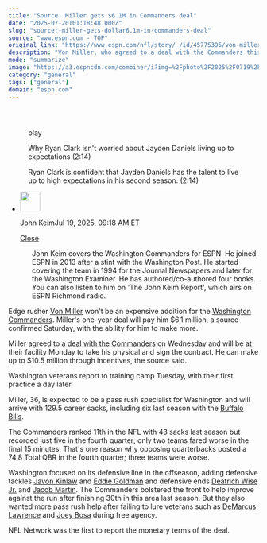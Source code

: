 ```yaml
---
title: "Source: Miller gets $6.1M in Commanders deal"
date: "2025-07-20T01:18:48.000Z"
slug: "source:-miller-gets-dollar6.1m-in-commanders-deal"
source: "www.espn.com - TOP"
original_link: "https://www.espn.com/nfl/story/_/id/45775395/von-miller-earn-105m-1-year-commanders-deal"
description: "Von Miller, who agreed to a deal with the Commanders this week, will earn $6.1 million and can make up to $10.5 million through incentives, a source confirmed to ESPN."
mode: "summarize"
image: "https://a3.espncdn.com/combiner/i?img=%2Fphoto%2F2025%2F0719%2Fr1520946_1296x729_16%2D9.jpg"
category: "general"
tags: ["general"]
domain: "espn.com"
---
```

<div id="readability-page-1" class="page"><section id="article-feed" data-behavior="author_overlay article_header_news_feed_item_meta article_legal_footer"><article data-id="45775395" data-behavior="story_scroll story_progress" data-src="/nfl/story/_/id/45775395/von-miller-earn-105m-1-year-commanders-deal"><div><header></header><figure data-video="watch,640,360,45769048" data-cerebro-id="687a627437ed595fcc61715d" data-title="Why Ryan Clark isn't worried about Jayden Daniels living up to expectations" data-source="espn" data-contributing-partner="wsc"><div><picture><source srcset="https://a.espncdn.com/combiner/i?img=%2Fmedia%2Fmotion%2F2025%2F0718%2Fb2dbba4bd26c4a3584838ab6fde944df710%2Fb2dbba4bd26c4a3584838ab6fde944df710.jpg&amp;w=943&amp;h=530&amp;cquality=80&amp;format=jpg" media="(min-width: 376px)"><source srcset="https://a.espncdn.com/combiner/i?img=%2Fmedia%2Fmotion%2F2025%2F0718%2Fb2dbba4bd26c4a3584838ab6fde944df710%2Fb2dbba4bd26c4a3584838ab6fde944df710.jpg&amp;w=375&amp;cquality=80, https://a.espncdn.com/combiner/i?img=%2Fmedia%2Fmotion%2F2025%2F0718%2Fb2dbba4bd26c4a3584838ab6fde944df710%2Fb2dbba4bd26c4a3584838ab6fde944df710.jpg&amp;w=750&amp;cquality=40&amp;format=jpg 2x" media="(max-width: 375px)"></picture><p><span data-id="45769048">play</span></p></div><figcaption><div><p><span>Why Ryan Clark isn't worried about Jayden Daniels living up to expectations (2:14)</span></p><p>Ryan Clark is confident that Jayden Daniels has the talent to live up to high expectations in his second season. (2:14)</p></div></figcaption></figure><div><div><ul><li><p><img src="https://a.espncdn.com/combiner/i?img=/i/columnists/full/keim_john.png&amp;h=80&amp;w=80&amp;scale=crop" alt="" width="40" height="40"></p><p>John Keim<span>Jul 19, 2025, 09:18 AM ET</span></p><div><p><a href="#">Close</a></p><ul>John Keim covers the Washington Commanders for ESPN. He joined ESPN in 2013 after a stint with the Washington Post. He started covering the team in 1994 for the Journal Newspapers and later for the Washington Examiner. He has authored/co-authored four books. You can also listen to him on 'The John Keim Report', which airs on ESPN Richmond radio.</ul></div></li></ul></div><p>Edge rusher <a data-player-guid="cb2f0b03-ac0e-cf36-34c0-e590898cab6c" href="https://www.espn.com/nfl/player/_/id/13976/von-miller">Von Miller</a> won't be an expensive addition for the <a data-clubhouse-guid="fbeaf73e-6d6c-cca4-0809-713d9d741f90" href="https://www.espn.com/nfl/team/_/name/wsh/washington-commanders">Washington Commanders</a>. Miller's one-year deal will pay him $6.1 million, a source confirmed Saturday, with the ability for him to make more.</p><p>Miller agreed to a <a href="https://www.espn.com/nfl/story/_/id/45758874/von-miller-join-commanders-one-year-deal-source-says">deal with the Commanders</a> on Wednesday and will be at their facility Monday to take his physical and sign the contract. He can make up to $10.5 million through incentives, the source said.</p><p>Washington veterans report to training camp Tuesday, with their first practice a day later.</p><p>Miller, 36, is expected to be a pass rush specialist for Washington and will arrive with 129.5 career sacks, including six last season with the <a href="https://www.espn.com/nfl/team/_/name/buf/buffalo-bills">Buffalo Bills</a>.</p><p>The Commanders ranked 11th in the NFL with 43 sacks last season but recorded just five in the fourth quarter; only two teams fared worse in the final 15 minutes. That's one reason why opposing quarterbacks posted a 74.8 Total QBR in the fourth quarter; three teams were worse.</p><p>Washington focused on its defensive line in the offseason, adding defensive tackles <a data-player-guid="3c1b9124-32f5-acb0-ffd6-c382b764638d" href="https://www.espn.com/nfl/player/_/id/4259491/javon-kinlaw">Javon Kinlaw</a> and <a data-player-guid="a3da6dba-c7c7-d8b9-f51a-7ad7bd7adf65" href="https://www.espn.com/nfl/player/_/id/2969924/eddie-goldman">Eddie Goldman</a> and defensive ends <a data-player-guid="c5ed5de0-97cc-6021-98cd-edfb242b2068" href="https://www.espn.com/nfl/player/_/id/2980080/deatrich-wise-jr">Deatrich Wise Jr.</a> and <a data-player-guid="46ccd78f-f00d-eaec-7d39-08ee6bad72a5" href="https://www.espn.com/nfl/player/_/id/3138764/jacob-martin">Jacob Martin</a>. The Commanders bolstered the front to help improve against the run after finishing 30th in this area last season. But they also wanted more pass rush help after failing to lure veterans such as <a data-player-guid="d261b9e9-4068-8758-68d7-9661bf985195" href="https://www.espn.com/nfl/player/_/id/16802/demarcus-lawrence">DeMarcus Lawrence</a> and <a data-player-guid="591c8883-7eb1-633e-5283-7bfbb9dbf51e" href="https://www.espn.com/nfl/player/_/id/3051389/joey-bosa">Joey Bosa</a> during free agency.</p><p>NFL Network was the first to report the monetary terms of the deal.</p>
</div></div></article></section></div>